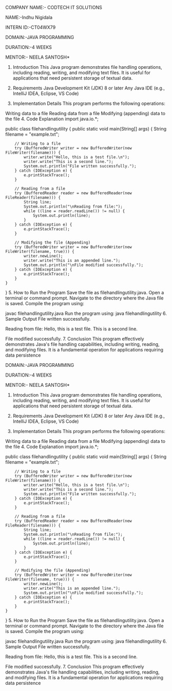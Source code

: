COMPANY NAME:- CODTECH IT SOLUTIONS

NAME:-Indhu Nigidala

INTERN ID:-CT04WX79

DOMAIN:-JAVA PROGRAMMING

DURATION:-4 WEEKS

MENTOR:- NEELA SANTOSH*

1. Introduction
This Java program demonstrates file handling operations, including reading, writing, and modifying text files. It is useful for applications that need persistent storage of textual data.

2. Requirements
Java Development Kit (JDK) 8 or later
Any Java IDE (e.g., IntelliJ IDEA, Eclipse, VS Code)
3. Implementation Details
This program performs the following operations:

Writing data to a file
Reading data from a file
Modifying (appending) data to the file
4. Code Explanation
import java.io.*;

public class filehandlingutility {
    public static void main(String[] args) {
        String filename = "example.txt";

        // Writing to a file
        try (BufferedWriter writer = new BufferedWriter(new FileWriter(filename))) {
            writer.write("Hello, this is a test file.\n");
            writer.write("This is a second line.");
            System.out.println("File written successfully.");
        } catch (IOException e) {
            e.printStackTrace();
        }

        // Reading from a file
        try (BufferedReader reader = new BufferedReader(new FileReader(filename))) {
            String line;
            System.out.println("\nReading from file:");
            while ((line = reader.readLine()) != null) {
                System.out.println(line);
            }
        } catch (IOException e) {
            e.printStackTrace();
        }

        // Modifying the file (Appending)
        try (BufferedWriter writer = new BufferedWriter(new FileWriter(filename, true))) {
            writer.newLine();
            writer.write("This is an appended line.");
            System.out.println("\nFile modified successfully.");
        } catch (IOException e) {
            e.printStackTrace();
        }
    }
}
5. How to Run the Program
Save the file as filehandlingutility.java.
Open a terminal or command prompt.
Navigate to the directory where the Java file is saved.
Compile the program using:

javac filehandlingutility.java
Run the program using:
java filehandlingutility
6. Sample Output
File written successfully.

Reading from file:
Hello, this is a test file.
This is a second line.

File modified successfully.
7. Conclusion
This program effectively demonstrates Java's file handling capabilities, including writing, reading, and modifying files. It is a fundamental operation for applications requiring data persistence


DOMAIN:-JAVA PROGRAMMING

DURATION:-4 WEEKS

MENTOR:- NEELA SANTOSH*

1. Introduction
This Java program demonstrates file handling operations, including reading, writing, and modifying text files. It is useful for applications that need persistent storage of textual data.

2. Requirements
Java Development Kit (JDK) 8 or later
Any Java IDE (e.g., IntelliJ IDEA, Eclipse, VS Code)
3. Implementation Details
This program performs the following operations:

Writing data to a file
Reading data from a file
Modifying (appending) data to the file
4. Code Explanation
import java.io.*;

public class filehandlingutility {
    public static void main(String[] args) {
        String filename = "example.txt";

        // Writing to a file
        try (BufferedWriter writer = new BufferedWriter(new FileWriter(filename))) {
            writer.write("Hello, this is a test file.\n");
            writer.write("This is a second line.");
            System.out.println("File written successfully.");
        } catch (IOException e) {
            e.printStackTrace();
        }

        // Reading from a file
        try (BufferedReader reader = new BufferedReader(new FileReader(filename))) {
            String line;
            System.out.println("\nReading from file:");
            while ((line = reader.readLine()) != null) {
                System.out.println(line);
            }
        } catch (IOException e) {
            e.printStackTrace();
        }

        // Modifying the file (Appending)
        try (BufferedWriter writer = new BufferedWriter(new FileWriter(filename, true))) {
            writer.newLine();
            writer.write("This is an appended line.");
            System.out.println("\nFile modified successfully.");
        } catch (IOException e) {
            e.printStackTrace();
        }
    }
}
5. How to Run the Program
Save the file as filehandlingutility.java.
Open a terminal or command prompt.
Navigate to the directory where the Java file is saved.
Compile the program using:

javac filehandlingutility.java
Run the program using:
java filehandlingutility
6. Sample Output
File written successfully.

Reading from file:
Hello, this is a test file.
This is a second line.

File modified successfully.
7. Conclusion
This program effectively demonstrates Java's file handling capabilities, including writing, reading, and modifying files. It is a fundamental operation for applications requiring data persistence
